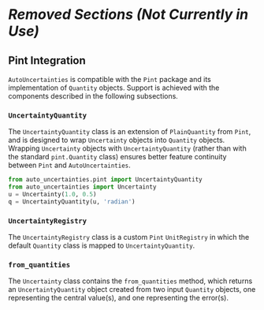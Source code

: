 # *Removed Sections (Not Currently in Use)*

## Pint Integration

`AutoUncertainties` is compatible with the `Pint` package and its implementation of `Quantity` objects. Support
is achieved with the components described in the following subsections. 

### `UncertaintyQuantity`

The `UncertaintyQuantity` class is an extension of `PlainQuantity` from `Pint`, and is designed to wrap `Uncertainty` 
objects into `Quantity` objects. Wrapping `Uncertainty` objects with `UncertaintyQuantity` (rather than with the 
standard `pint.Quantity` class) ensures better feature continuity between `Pint` and `AutoUncertainties`. 

```python
from auto_uncertainties.pint import UncertaintyQuantity
from auto_uncertainties import Uncertainty
u = Uncertainty(1.0, 0.5)
q = UncertaintyQuantity(u, 'radian')
```

### `UncertaintyRegistry`

The `UncertaintyRegistry` class is a custom `Pint` `UnitRegistry` in which the default `Quantity` class is mapped to
`UncertaintyQuantity`.

### `from_quantities`

The `Uncertainty` class contains the `from_quantities` method, which returns an `UncertaintyQuantity` object 
created from two input `Quantity` objects, one representing the central value(s), and one representing the error(s). 